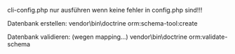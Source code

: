 cli-config.php nur ausführen wenn keine fehler in config.php sind!!!

Datenbank erstellen:
vendor\bin\doctrine orm:schema-tool:create

Datenbank validieren: (wegen mapping...)
vendor\bin\doctrine orm:validate-schema